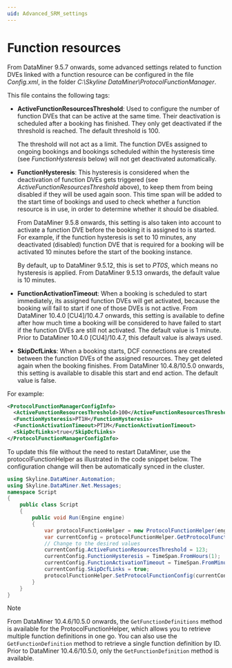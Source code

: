 ```yaml
---
uid: Advanced_SRM_settings
---
```


# Function resources

From DataMiner 9.5.7 onwards, some advanced settings related to function DVEs linked with a function resource can be configured in the file *Config.xml*, in the folder *C:\\Skyline DataMiner\\ProtocolFunctionManager*.

This file contains the following tags:

- **ActiveFunctionResourcesThreshold**: Used to configure the number of function DVEs that can be active at the same time. Their deactivation is scheduled after a booking has finished. They only get deactivated if the threshold is reached. The default threshold is 100.

  The threshold will not act as a limit. The function DVEs assigned to ongoing bookings and bookings scheduled within the hysteresis time (see *FunctionHysteresis* below) will not get deactivated automatically.

- **FunctionHysteresis**: This hysteresis is considered when the deactivation of function DVEs gets triggered (see *ActiveFunctionResourcesThreshold* above), to keep them from being disabled if they will be used again soon. This time span will be added to the start time of bookings and used to check whether a function resource is in use, in order to determine whether it should be disabled.

  From DataMiner 9.5.8 onwards, this setting is also taken into account to activate a function DVE before the booking it is assigned to is started. For example, if the function hysteresis is set to 10 minutes, any deactivated (disabled) function DVE that is required for a booking will be activated 10 minutes before the start of the booking instance.

  By default, up to DataMiner 9.5.12, this is set to *PT0S*, which means no hysteresis is applied. From DataMiner 9.5.13 onwards, the default value is 10 minutes.

- **FunctionActivationTimeout**: When a booking is scheduled to start immediately, its assigned function DVEs will get activated, because the booking will fail to start if one of those DVEs is not active. From DataMiner 10.4.0 [CU4]/10.4.7 onwards, this setting is available to define after how much time a booking will be considered to have failed to start if the function DVEs are still not activated. The default value is 1 minute. Prior to DataMiner 10.4.0 [CU4]/10.4.7, this default value is always used.<!-- RN 39672 -->

- **SkipDcfLinks**: When a booking starts, DCF connections are created between the function DVEs of the assigned resources. They get deleted again when the booking finishes. From DataMiner 10.4.8/10.5.0 onwards, this setting is available to disable this start and end action. The default value is false.<!-- RN 39446 -->

For example:

```xml
<ProtocolFunctionManagerConfigInfo>
  <ActiveFunctionResourcesThreshold>100</ActiveFunctionResourcesThreshold>
  <FunctionHysteresis>PT1H</FunctionHysteresis>
  <FunctionActivationTimeout>PT1M</FunctionActivationTimeout>
  <SkipDcfLinks>true</SkipDcfLinks>
</ProtocolFunctionManagerConfigInfo>
```

To update this file without the need to restart DataMiner, use the protocolFunctionHelper as illustrated in the code snippet below. The configuration change will then be automatically synced in the cluster.

```csharp
using Skyline.DataMiner.Automation;
using Skyline.DataMiner.Net.Messages;
namespace Script
{
    public class Script
    {
        public void Run(Engine engine)
        {
            var protocolFunctionHelper = new ProtocolFunctionHelper(engine.SendSLNetMessages);
            var currentConfig = protocolFunctionHelper.GetProtocolFunctionConfig();
            // Change to the desired values
            currentConfig.ActiveFunctionResourcesThreshold = 123;
            currentConfig.FunctionHysteresis = TimeSpan.FromHours(1);
            currentConfig.FunctionActivationTimeout = TimeSpan.FromMinutes(2);
            currentConfig.SkipDcfLinks = true;
            protocolFunctionHelper.SetProtocolFunctionConfig(currentConfig);
        }
    }
}
```

> [!NOTE]
> From DataMiner 10.4.6/10.5.0 onwards<!--RN 39362-->, the `GetFunctionDefinitions` method is available for the ProtocolFunctionHelper, which allows you to retrieve multiple function definitions in one go. You can also use the `GetFunctionDefinition` method to retrieve a single function definition by ID. Prior to DataMiner 10.4.6/10.5.0, only the `GetFunctionDefinition` method is available.
